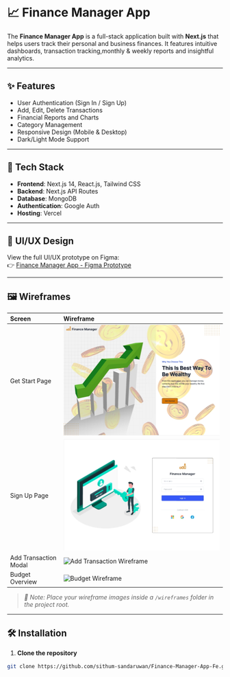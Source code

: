 # 📈 Finance Manager App

The **Finance Manager App** is a full-stack application built with **Next.js** that helps users track their personal and business finances. It features intuitive dashboards, transaction tracking,monthly & weekly reports and insightful analytics.

---

## ✨ Features

- User Authentication (Sign In / Sign Up)
- Add, Edit, Delete Transactions
- Financial Reports and Charts
- Category Management
- Responsive Design (Mobile & Desktop)
- Dark/Light Mode Support

---

## 🚀 Tech Stack

- **Frontend**: Next.js 14, React.js, Tailwind CSS
- **Backend**: Next.js API Routes
- **Database**: MongoDB
- **Authentication**: Google Auth
- **Hosting**: Vercel

---

## 🎨 UI/UX Design

View the full UI/UX prototype on Figma:  
👉 [Finance Manager App - Figma Prototype](https://www.figma.com/proto/dDIeiwQ1j5lu1qF7CTiSnH/Finance-Manager-App-UI-UX?node-id=0-1&t=yT3Tm0arWYCGajAY-1)

---

## 🖼️ Wireframes

| Screen                | Wireframe                                                              |
| :-------------------- | :--------------------------------------------------------------------- |
| Get Start Page        | ![Get Start Wireframe](./finance-manager-app/wireframes/GetStart.jpeg) |
| Sign Up Page          | ![Sign Up Wireframe](./finance-manager-app/wireframes/SignUp.jpeg)     |
| Add Transaction Modal | ![Add Transaction Wireframe](./wireframes/add-transaction.png)         |
| Budget Overview       | ![Budget Wireframe](./wireframes/budget.png)                           |

> _📎 Note: Place your wireframe images inside a `/wireframes` folder in the project root._

---

## 🛠️ Installation

1. **Clone the repository**

```bash
git clone https://github.com/sithum-sandaruwan/Finance-Manager-App-Fe.git
```
